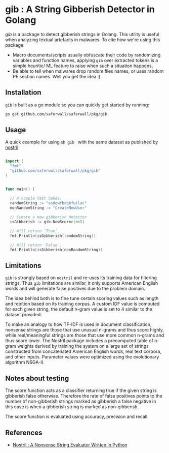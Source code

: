 # gib : A String Gibberish Detector in Golang

*gib* is a package to detect gibberish strings in Golang. This utility is useful when analyzing textual artefacts in malwares. To cite how we're using this package:
  - Macro documents/scripts usually obfuscate their code by randomizing variables and function names, applying `gib` over extracted tokens is a simple heuritic/ ML feature to raise when such a situation happens.
  - Be able to tell when malwares drop random files names, or uses random PE section names. Well you get the idea :)

## Installation

```gib``` is built as a go module so you can quickly get started by running:

```sh
go get github.com/saferwall/saferwall/pkg/gib
```

## Usage

A quick example for using ```sh gib ``` with the same dataset as published by [nostril](https://github.com/casics/nostril)

```go

import (
  "fmt"
  "github.com/saferwall/saferwall/pkg/gib"  
)


func main() {

  // A couple test cases.
  randomString := "asdqwfbeqbfuilac"
  nonRandomString := "CreateNewUser"
  
  // Create a new gibberish detector
  isGibberish := gib.NewScorer(nil)

  // Will return `True`.
  fmt.Println(isGibberish(randomString))

  // Will return `False`.
  fmt.Println(isGibberish(nonRandomString))
```
## Limitations

```gib``` is strongly based on ```nostril``` and re-uses its training data for filtering strings.
Thus ```gib``` limitations are similar, it only supports American English words and will generate false positives
due to the problem domain.

The idea behind both is to fine tune certain scoring values such as length and repition based on its training corpus.
A custom IDF value is computed for each given string, the default n-gram value is set to 4 similar to the dataset provided.

To make an analogy to how TF-IDF is used in document classification, nonsense strings are those that use unusual n-grams and thus score highly, while real/meaningful strings are those that use more common n-grams and thus score lower. The Nostril package includes a precomputed table of n-gram weights derived by training the system on a large set of strings constructed from concatenated American English words, real text corpora, and other inputs. Parameter values were optimized using the evolutionary algorithm NSGA-II.


## Notes about testing

The score function acts as a classifier returning true if the given string is gibberish false otherwise.
Therefore the rate of false positives points to the number of non-gibberish strings marked as gibberish
a false negative in this case is when a gibberish string is marked as non-gibberish.

The score function is evaluated using accuracy, precision and recall.

## References

- [Nostril : A Nonsense String Evaluator Written in Python](https://www.theoj.org/joss-papers/joss.00596/10.21105.joss.00596.pdf)
